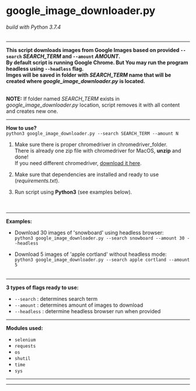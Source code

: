 <h1>google_image_downloader.py</h1>
<em>build with Python 3.7.4</em><br><br>

-----
**This script downloads images from Google Images based on provided `--search` *SEARCH_TERM* and `--amount` *AMOUNT*.**<br>
**By default script is running Google Chrome. But You may run the program headless using `--headless` flag.**<br>
**Imges will be saved in folder with *SEARCH_TERM* name that will be created where *google_image_downloader.py* is located.**<br><br>

**NOTE:** If folder named *SEARCH_TERM* exists in *google_image_downloader.py* location, script removes it with all content and creates new one.

-----
**How to use?**<br>
`python3 google_image_downloader.py --search SEARCH_TERM --amount N`

1) Make sure there is proper chromedriver in chromedriver_folder.<br>
There is already one zip file with chromedriver for MacOS, **unzip** and done!<br>
If you need different chromedriver, [download it here](https://chromedriver.chromium.org/downloads).

2) Make sure that dependencies are installed and ready to use (*requirements.txt*).

3) Run script using **Python3** (see examples below).<br><br><br>

-----
**Examples:**

* Download 30 images of 'snowboard' using headless browser:<br>
`python3 google_image_downloader.py --search snowboard --amount 30 --headless`<br>

* Download 5 images of 'apple cortland' without headless mode:<br>
`python3 google_image_downloader.py --search apple cortland --amount 5`<br><br>

-----
**3 types of flags ready to use:**<br>
* `--search` : determines search term
* `--amount` : determines amount of images to download
* `--headless` : determine headless browser run when provided

-----
**Modules used:**<br>
* `selenium`
* `requests`
* `os`
* `shutil`
* `time`
* `sys`

-----
-----
